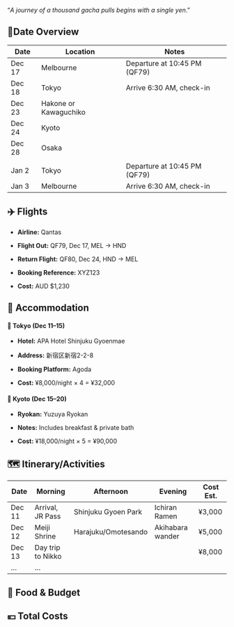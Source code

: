 “*A journey of a thousand gacha pulls begins with a single yen*.”

## 📅Date Overview

| Date   | Location              | Notes                        |
| ------ | --------------------- | ---------------------------- |
| Dec 17 | Melbourne             | Departure at 10:45 PM (QF79) |
| Dec 18 | Tokyo                 | Arrive 6:30 AM, check-in     |
| Dec 23 | Hakone or Kawaguchiko |                              |
| Dec 24 | Kyoto                 |                              |
| Dec 28 | Osaka                 |                              |
|        |                       |                              |
| Jan 2  | Tokyo                 | Departure at 10:45 PM (QF79) |
| Jan 3  | Melbourne             | Arrive 6:30 AM, check-in     |


## ✈️ Flights

- **Airline:** Qantas
    
- **Flight Out:** QF79, Dec 17, MEL → HND
    
- **Return Flight:** QF80, Dec 24, HND → MEL
    
- **Booking Reference:** XYZ123
    
- **Cost:** AUD $1,230


## 🏨 Accommodation

#### 🏯 Tokyo (Dec 11–15)

- **Hotel:** APA Hotel Shinjuku Gyoenmae
    
- **Address:** 新宿区新宿2-2-8
    
- **Booking Platform:** Agoda
    
- **Cost:** ¥8,000/night × 4 = ¥32,000
    

#### 🍵 Kyoto (Dec 15–20)

- **Ryokan:** Yuzuya Ryokan
    
- **Notes:** Includes breakfast & private bath
    
- **Cost:** ¥18,000/night × 5 = ¥90,000

## 🗺️ Itinerary/Activities

|Date|Morning|Afternoon|Evening|Cost Est.|
|---|---|---|---|---|
|Dec 11|Arrival, JR Pass|Shinjuku Gyoen Park|Ichiran Ramen|¥3,000|
|Dec 12|Meiji Shrine|Harajuku/Omotesando|Akihabara wander|¥5,000|
|Dec 13|Day trip to Nikko|||¥8,000|
|…|…|


## 🍣 Food & Budget



## 💴 Total Costs

